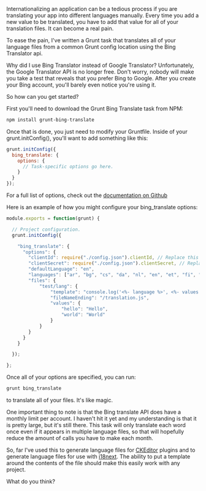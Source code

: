 Internationalizing an application can be a tedious process if you are translating your app into different languages manually. Every time you add a new value to be translated, you have to add that value for all of your  translation files. It can become a real pain.

<!-- more -->

To ease the pain, I've written a Grunt task that translates all of your language files from a common Grunt config location using the Bing Translator api.

Why did I use Bing Translator instead of Google Translator? Unfortunately, the Google Translator API is no longer free. Don't worry, nobody will make you take a test that reveals that you prefer Bing to Google. After you create your Bing account, you'll barely even notice you're using it.

So how can you get started?

First you'll need to download the Grunt Bing Translate task from NPM:

```bash
npm install grunt-bing-translate
```

Once that is done, you just need to modify your Gruntfile. Inside of your grunt.initConfig(), you'll want to add something like this:

```javascript
grunt.initConfig({
  bing_translate: {
    options: {
      // Task-specific options go here.
    }
  }
});
```

For a full list of options, check out the [documentation on Github](https://github.com/tysoncadenhead/grunt-bing-translate/)

Here is an example of how you might configure your bing_translate options:

```javascript
module.exports = function(grunt) {

  // Project configuration.
  grunt.initConfig({

    "bing_translate": {
      "options": {
        "clientId": require("./config.json").clientId, // Replace this with your Bing Translate Client ID
        "clientSecret": require("./config.json").clientSecret, // Replace this with your Bing Translate Client Secret
        "defaultLanguage": "en",
        "languages": ["ar", "bg", "cs", "da", "nl", "en", "et", "fi", "fr", "de", "el", "hu", "it", "lv", "lt", "pl", "pt", "ro", "ru", "sk", "sl", "es", "sv"],
        "files": {
            "test/lang": {
                "template": "console.log('<%- language %>', <%- values %>);",
                "fileNameEnding": "/translation.js",
                "values": {
                    "hello": "Hello",
                    "world": "World"
                }
            }
        }
      }
    }

  });

};
```

Once all of your options are specified, you can run:

```bash
grunt bing_translate
```

to translate all of your files. It's like magic.

One important thing to note is that the Bing translate API does have a monthly limit per account. I haven't hit it yet and my understanding is that it is pretty large, but it's still there. This task will only translate each word once even if it appears in multiple language files, so that will hopefully reduce the amount of calls you have to make each month.

So, far I've used this to generate language files for [CKEditor](http://ckeditor.com/) plugins and to generate language files for use with [i18next](http://i18next.com/). The ability to put a template around the contents of the file should make this easily work with any project.

What do you think?